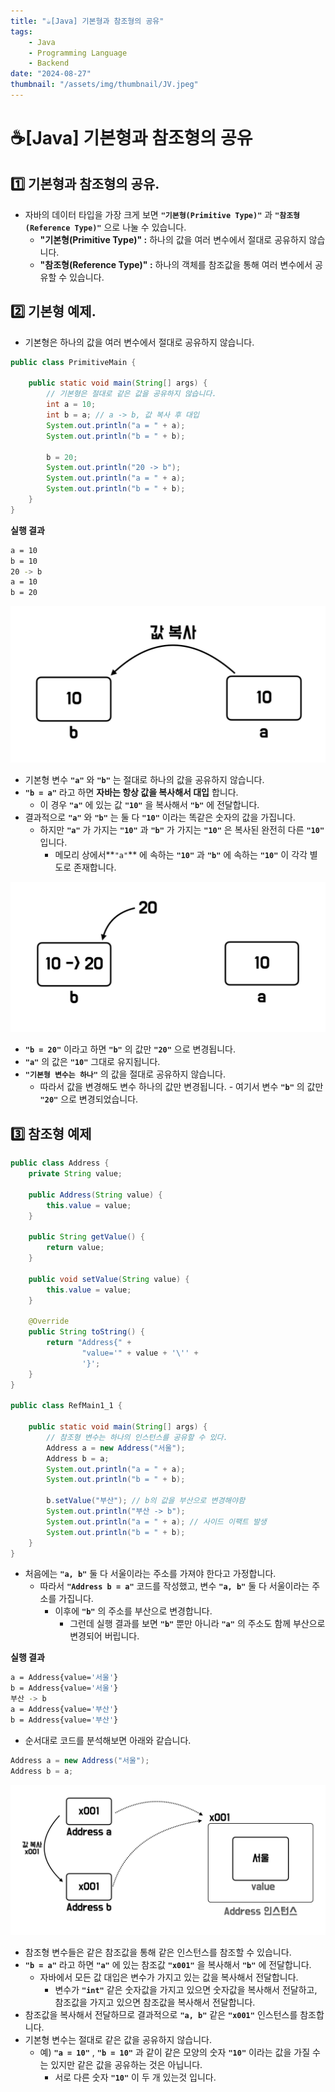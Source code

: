 ```yaml
---
title: "☕️[Java] 기본형과 참조형의 공유"
tags:
    - Java
    - Programming Language
    - Backend
date: "2024-08-27"
thumbnail: "/assets/img/thumbnail/JV.jpeg"
---
```


# ☕️[Java] 기본형과 참조형의 공유

## 1️⃣ 기본형과 참조형의 공유.
- 자바의 데이터 타입을 가장 크게 보면 **`"기본형(Primitive Type)"`** 과 **`"참조형(Reference Type)"`** 으로 나눌 수 있습니다.
    - **"기본형(Primitive Type)" :** 하나의 값을 여러 변수에서 절대로 공유하지 않습니다.
    - **"참조형(Reference Type)" :** 하나의 객체를 참조값을 통해 여러 변수에서 공유할 수 있습니다.

## 2️⃣ 기본형 예제.
- 기본형은 하나의 값을 여러 변수에서 절대로 공유하지 않습니다.
```java
public class PrimitiveMain {

	public static void main(String[] args) {
		// 기본형은 절대로 같은 값을 공유하지 않습니다.
		int a = 10;
		int b = a; // a -> b, 값 복사 후 대입
		System.out.println("a = " + a);
		System.out.println("b = " + b);

		b = 20;
		System.out.println("20 -> b");
		System.out.println("a = " + a);
		System.out.println("b = " + b);
	}
}
```

**실행 결과**
```bash
a = 10
b = 10
20 -> b
a = 10
b = 20
```

<img src = "https://github.com/devKobe24/images2/blob/main/Inflearn-Java-Mid/copy-value.png?raw=true">

- 기본형 변수 **`"a"`** 와 **`"b"`** 는 절대로 하나의 값을 공유하지 않습니다.
- **`"b = a"`** 라고 하면 **자바는 항상 값을 복사해서 대입** 합니다.
    - 이 경우 **`"a"`** 에 있는 값 **`"10"`** 을 복사해서 **`"b"`** 에 전달합니다.
- 결과적으로 **`"a"`** 와 **`"b"`** 는 둘 다 **`"10"`** 이라는 똑같은 숫자의 값을 가집니다.
    - 하지만 **`"a"`** 가 가지는 **`"10"`** 과 **`"b"`** 가 가지는 **`"10"`** 은 복사된 완전히 다른 **`"10"`** 입니다.
        - 메모리 상에서**`"a"`** 에 속하는 **`"10"`** 과 **`"b"`** 에 속하는 **`"10"`** 이 각각 별도로 존재합니다.

<img src = "https://github.com/devKobe24/images2/blob/main/Inflearn-Java-Mid/copy-reference.png?raw=true">

- **`"b = 20"`** 이라고 하면 **`"b"`** 의 값만 **`"20"`** 으로 변경됩니다.
- **`"a"`** 의 값은 **`"10"`** 그대로 유지됩니다.
- **`"기본형 변수는 하나"`** 의 값을 절대로 공유하지 않습니다.
    - 따라서 값을 변경해도 변수 하나의 값만 변경됩니다.
            - 여기서 변수 **`"b"`** 의 값만 **`"20"`** 으로 변경되었습니다.

## 3️⃣ 참조형 예제

```java
public class Address {
	private String value;

	public Address(String value) {
		this.value = value;
	}

	public String getValue() {
		return value;
	}

	public void setValue(String value) {
		this.value = value;
	}

	@Override
	public String toString() {
		return "Address{" +
				"value='" + value + '\'' +
				'}';
	}
}

public class RefMain1_1 {

	public static void main(String[] args) {
		// 참조형 변수는 하나의 인스턴스를 공유할 수 있다.
		Address a = new Address("서울");
		Address b = a;
		System.out.println("a = " + a);
		System.out.println("b = " + b);

		b.setValue("부산"); // b의 값을 부산으로 변경해야함
		System.out.println("부산 -> b");
		System.out.println("a = " + a); // 사이드 이팩트 발생
		System.out.println("b = " + b);
	}
}
```

- 처음에는 **`"a, b"`** 둘 다 서울이라는 주소를 가져야 한다고 가정합니다.
    - 따라서 **`"Address b = a"`** 코드를 작성했고, 변수 **`"a, b"`** 둘 다 서울이라는 주소를 가집니다.
        - 이후에 **`"b"`** 의 주소를 부산으로 변경합니다.
            - 그런데 실행 결과를 보면 **`"b"`** 뿐만 아니라 **`"a"`** 의 주소도 함께 부산으로 변경되어 버립니다.

**실행 결과**

```bash
a = Address{value='서울'}
b = Address{value='서울'}
부산 -> b
a = Address{value='부산'}
b = Address{value='부산'}
```

- 순서대로 코드를 분석해보면 아래와 같습니다.

```java
Address a = new Address("서울");
Address b = a;
```

<img src = "https://github.com/devKobe24/images2/blob/main/Inflearn-Java-Mid/copy-reference-2.png?raw=true">

- 참조형 변수들은 같은 참조값을 통해 같은 인스턴스를 참조할 수 있습니다.
- **`"b = a"`** 라고 하면 **`"a"`** 에 있는 참조값 **`"x001"`** 을 복사해서 **`"b"`** 에 전달합니다.
    - 자바에서 모든 값 대입은 변수가 가지고 있는 값을 복사해서 전달합니다.
        - 변수가 **`"int"`** 같은 숫자값을 가지고 있으면 숫자값을 복사해서 전달하고, 참조값을 가지고 있으면 참조값을 복사해서 전달합니다.
- 참조값을 복사해서 전달하므로 결과적으로 **`"a, b"`** 같은 **`"x001"`** 인스턴스를 참조합니다.
- 기본형 변수는 절대로 같은 값을 공유하지 않습니다.
    - 예) **`"a = 10"`** , **`"b = 10"`** 과 같이 같은 모양의 숫자 **`"10"`** 이라는 값을 가질 수는 있지만 같은 값을 공유하는 것은 아닙니다.
        - 서로 다른 숫자 **`"10"`** 이 두 개 있는것 입니다.

